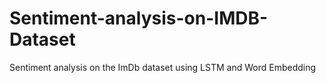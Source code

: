 # Sentiment-analysis-on-IMDB-Dataset
Sentiment analysis on the ImDb dataset using LSTM and Word Embedding
